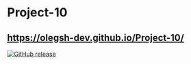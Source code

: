 # Project-10
## https://olegsh-dev.github.io/Project-10/

[![GitHub release](https://img.shields.io/github/release/Naereen/StrapDown.js.svg)](https://github.com/OlegSh-dev/Project-10/releases/)
